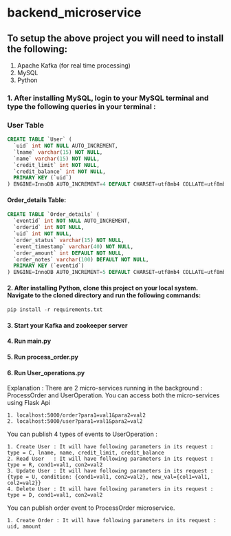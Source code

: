 # backend_microservice

## To setup the above project you will need to install the following:
1. Apache Kafka (for real time processing)
2. MySQL
3. Python

### 1. After installing MySQL, login to your MySQL terminal and type the following queries in your terminal : 
### User Table

```SQL
CREATE TABLE `User` (
  `uid` int NOT NULL AUTO_INCREMENT,
  `lname` varchar(15) NOT NULL,
  `name` varchar(15) NOT NULL,
  `credit_limit` int NOT NULL,
  `credit_balance` int NOT NULL,
  PRIMARY KEY (`uid`)
) ENGINE=InnoDB AUTO_INCREMENT=4 DEFAULT CHARSET=utf8mb4 COLLATE=utf8mb4_0900_ai_ci |
```
#### Order_details Table:
```SQL
CREATE TABLE `Order_details` (
  `eventid` int NOT NULL AUTO_INCREMENT,
  `orderid` int NOT NULL,
  `uid` int NOT NULL,
  `order_status` varchar(15) NOT NULL,
  `event_timestamp` varchar(40) NOT NULL,
  `order_amount` int DEFAULT NOT NULL,
  `order_notes` varchar(100) DEFAULT NOT NULL,
  PRIMARY KEY (`eventid`)
) ENGINE=InnoDB AUTO_INCREMENT=5 DEFAULT CHARSET=utf8mb4 COLLATE=utf8mb4_0900_ai_ci |

```


#### 2. After installing Python, clone this project on your local system. Navigate to the cloned directory and run the following commands:
```Python 
pip install -r requirements.txt
```

#### 3. Start your Kafka and zookeeper server
#### 4. Run main.py
#### 5. Run process_order.py
#### 6. Run User_operations.py

Explanation : 
There are 2 micro-services running in the background : ProcessOrder and UserOperation. You can access both the micro-services using Flask Api
```
1. localhost:5000/order?para1=val1&para2=val2
2. localhost:5000/user?para1=val1&para2=val2
```
You can publish 4 types of events to UserOperation :
```
1. Create User : It will have following parameters in its request : type = C, lname, name, credit_limit, credit_balance
2. Read User   : It will have following parameters in its request : type = R, cond1=val1, con2=val2
3. Update User : It will have following parameters in its request : {type = U, condition: {cond1=val1, con2=val2}, new_val={col1=val1, col2=val2}}
4. Delete User : It will have following parameters in its request : type = D, cond1=val1, con2=val2
```

You can publish order event to ProcessOrder microservice.
```
1. Create Order : It will have following parameters in its request : uid, amount
```
